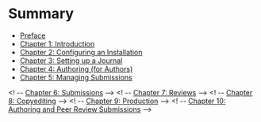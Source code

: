 # Summary

* [Preface](README.md)
* [Chapter 1: Introduction](chapter_1_introduction.md)
* [Chapter 2: Configuring an Installation](chapter_2_installation.md) 
* [Chapter 3: Setting up a Journal](chapter_3_configuring_a_new_installation.md) 
* [Chapter 4: Authoring (for Authors)](chapter_4_setting_up_a_new_journal.md) 
* [Chapter 5: Managing Submissions](chapter_5_issue_management.md)

<! -- [Chapter 6: Submissions](chapter_6_submissions.md) -->
<! -- [Chapter 7: Reviews](chapter_7_reviews.md) -->
<! -- [Chapter 8: Copyediting](chapter_8_copyediting.md) -->
<! -- [Chapter 9: Production](chapter_9_production.md) -->
<! -- [Chapter 10: Authoring and Peer Review Submissions](chapter_10_.md) -->